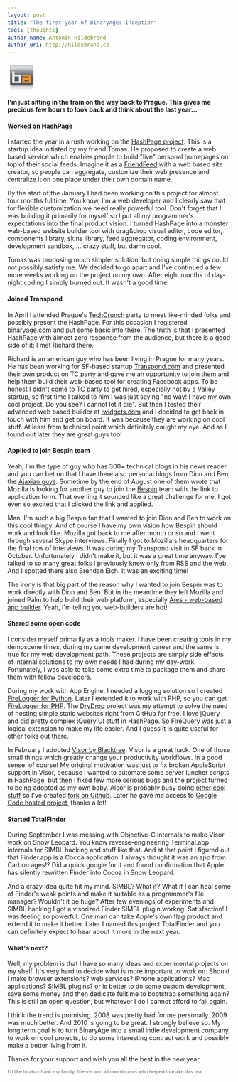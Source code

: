 ```yaml
---
layout: post
title: "The first year of BinaryAge: Inception"
tags: [thoughts]
author_name: Antonin Hildebrand
author_uri: http://hildebrand.cz
---
```


<img src="/shared/img/icons/binaryage-badge-64.png" class="intro-icon"/>

**I'm just sitting in the train on the way back to Prague. This gives me precious few hours to look back and think about the last year...**

#### Worked on HashPage

I started the year in a rush working on the [HashPage project](http://hashpage.com). This is a startup idea initiated by my friend Tomas. He proposed to create a web based service which enables people to build "live" personal homepages on top of their social feeds. Imagine it as a [FriendFeed](http://friendfeed.com) with a web based site creator, so people can aggregate, customize their web presence and centralize it on one place under their own domain name. 

By the start of the January I had been working on this project for almost four months fulltime. You know, I'm a web developer and I clearly saw that for flexible customization we need really powerful tool. Don't forget that I was building it primarily for myself so I put all my programmer's expectations into the final product vision. I turned HashPage into a monster web-based website builder tool with drag&drop visual editor, code editor, components library, skins library, feed aggregator, coding environment, development sandbox, ... crazy stuff, but damn cool. 

Tomas was proposing much simpler solution, but doing simple things could not possibly satisfy me. We decided to go apart and I've continued a few more weeks working on the project on my own. After eight months of day-night coding I simply burned out. It wasn't a good time.

#### Joined Transpond

In April I attended Prague's [TechCrunch](http://techcrunch.com) party to meet like-minded folks and possibly present the HashPage. For this occasion I registered [binaryage.com](http://binaryage.com) and put some basic info there. The truth is that I presented HashPage with almost zero response from the audience, but there is a good side of it: I met Richard there. 

Richard is an american guy who has been living in Prague for many years. He has been working for SF-based startup [Transpond.com](http://transpond.com) and presented their own product on TC party and gave me an opportunity to join them and help them build their web-based tool for creating Facebook apps. To be honest I didn't come to TC party to get hired, especially not by a Valley startup, so first time I talked to him I was just saying "no way! I have my own cool project. Do you see? I cannot let it die". But then I tested their advanced web based builder at [iwidgets.com](http://iwidgets.com) and I decided to get back in touch with him and get on board. It was because they are working on cool stuff. At least from technical point which definitely caught my eye. And as I found out later they are great guys too!

#### Applied to join Bespin team

Yeah, I'm the type of guy who has 300+ technical blogs in his news reader and you can bet on that I have there also personal blogs from Dion and Ben, the [Ajaxian guys](http://ajaxian.com). Sometime by the end of August one of them wrote that Mozilla is looking for another guy to join the [Bespin](https://bespin.mozilla.com) team with the link to application form. That evening it sounded like a great challenge for me, I got even so excited that I clicked the link and applied. 

Man, I'm such a big Bespin fan that I wanted to join Dion and Ben to work on this cool thingy. And of course I have my own vision how Bespin should work and look like. Mozilla got back to me after month or so and I went through several Skype interviews. Finally I got to Mozilla's headquarters for the final row of interviews. It was during my Transpond visit in SF back in October. Unfortunately I didn't make it, but it was a great time anyway. I've talked to so many great folks I previously knew only from RSS and the web. And I spotted there also Brendan Eich. It was an exciting time! 

The irony is that big part of the reason why I wanted to join Bespin was to work directly with Dion and Ben. But in the meantime they left Mozilla and joined Palm to help build their web platform, especially [Ares - web-based app builder](http://ares.palm.com). Yeah, I'm telling you web-builders are hot!

#### Shared some open code

I consider myself primarily as a tools maker. I have been creating tools in my demoscene times, during my game development career and the same is true for my web development path. These projects are simply side effects of internal solutions to my own needs I had during my day-work. Fortunately, I was able to take some extra time to package them and share them with fellow developers. 

During my work with App Engine, I needed a logging solution so I created [FireLogger for Python](http://firelogger.binaryage.com). Later I extended it to work with PHP, so you can get [FireLogger for PHP](http://firelogger.binaryage.com/php). The [DryDrop](http://drydrop.binaryage.com) project was my attempt to solve the need of hosting simple static websites right from GitHub for free. I love jQuery and did pretty complex jQuery UI stuff in HashPage. So [FireQuery](http://firequery.binaryage.com) was just a logical extension to make my life easier. And I guess it is quite useful for other folks out there. 

In February I adopted [Visor by Blacktree](http://blacktree.com). Visor is a great hack. One of those small things which greatly change your productivity workflows. In a good sense, of course! My original motivation was just to fix broken AppleScript support in Visor, because I wanted to automate some server luncher scripts in HashPage, but then I fixed few more serious bugs and the project turned to being adopted as my own baby. Alcor is probably busy doing [other](http://code.google.com/p/qsb-mac/) [cool](http://blacktree.com) [stuff](http://www.google.com/chrome) so I've created [fork on Github](http://github.com/darwin/visor). Later he gave me access to [Google Code hosted project](http://code.google.com/p/blacktree-visor/), thanks a lot!

#### Started TotalFinder

During September I was messing with Objective-C internals to make Visor work on Snow Leopard. You know reverse-engineering Terminal.app internals for SIMBL hacking and stuff like that. And at that point I figured out that Finder.app is a Cocoa application. I always thought it was an app from Carbon ages!? Did a quick google for it and found confirmation that Apple has silently rewritten Finder into Cocoa in Snow Leopard. 

And a crazy idea quite hit my mind. SIMBL? What if? What if I can heal some of Finder's weak points and make it suitable as a programmer's file manager? Wouldn't it be huge? After few evenings of experiments and SIMBL hacking I got a visorized Finder SIMBL plugin workng. Satisfaction! I was feeling so powerful. One man can take Apple's own flag product and extend it to make it better. Later I named this project TotalFinder and you can definitely expect to hear about it more in the next year.

#### What's next?

Well, my problem is that I have so many ideas and experimental projects on my shelf. It's very hard to decide what is more important to work on. Should I make browser extensions? web services? iPhone applications? Mac applications? SIMBL plugins? or is better to do some custom development, save some money and then dedicate fulltime to bootstrap something again? This is still an open question, but whatever I do I cannot afford to fail again.

I think the trend is promising. 2008 was pretty bad for me personally. 2009 was much better. And 2010 is going to be great. I strongly believe so. My long term goal is to turn BinaryAge into a small indie development company, to work on cool projects, to do some interesting contract work and possibly make a better living from it.

Thanks for your support and wish you all the best in the new year.

<div style="font-size: 8pt; color: #666">I'd like to also thank my family, friends and all contributors who helped to make this real.</div>